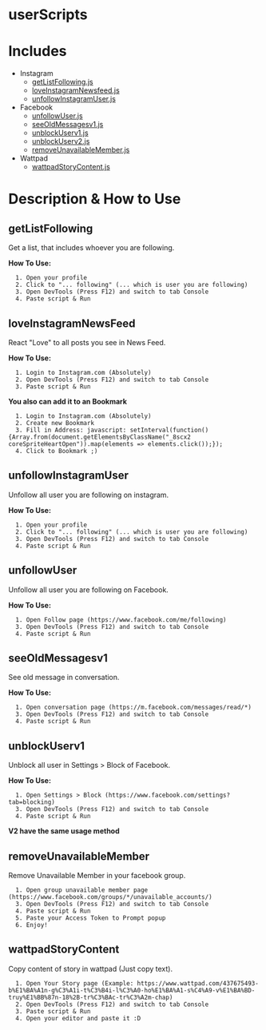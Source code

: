 # userScripts

# Includes
* Instagram
  * [getListFollowing.js](#getlistfollowing)
  * [loveInstagramNewsfeed.js](#loveinstagramnewsfeed)
  * [unfollowInstagramUser.js](#unfollowinstagramuser)
* Facebook
  * [unfollowUser.js](#unfollowuser)
  * [seeOldMessagesv1.js](#seeoldmessagesv1)
  * [unblockUserv1.js](#unblockuserv1)
  * [unblockUserv2.js](#unblockuserv1)
  * [removeUnavailableMember.js](#removeunavailablemember)
* Wattpad
  * [wattpadStoryContent.js](#wattpadStoryContent)
  
# Description & How to Use

## getListFollowing

Get a list, that includes whoever you are following.

**How To Use:**
```objc
  1. Open your profile
  2. Click to "... following" (... which is user you are following)
  3. Open DevTools (Press F12) and switch to tab Console
  4. Paste script & Run
```

## loveInstagramNewsFeed

React "Love" to all posts you see in News Feed.

**How To Use:**
```objc
  1. Login to Instagram.com (Absolutely)
  2. Open DevTools (Press F12) and switch to tab Console
  3. Paste script & Run
```
**You also can add it to an Bookmark**
```obc
  1. Login to Instagram.com (Absolutely)
  2. Create new Bookmark
  3. Fill in Address: javascript: setInterval(function() {Array.from(document.getElementsByClassName("_8scx2 coreSpriteHeartOpen")).map(elements => elements.click());});
  4. Click to Bookmark ;)
```

## unfollowInstagramUser

Unfollow all user you are following on instagram.

**How To Use:**
```objc
  1. Open your profile
  2. Click to "... following" (... which is user you are following)
  3. Open DevTools (Press F12) and switch to tab Console
  4. Paste script & Run
```

## unfollowUser

Unfollow all user you are following on Facebook.

**How To Use:**
```objc
  1. Open Follow page (https://www.facebook.com/me/following)
  3. Open DevTools (Press F12) and switch to tab Console
  4. Paste script & Run
```

## seeOldMessagesv1

See old message in conversation.

**How To Use:**
```objc
  1. Open conversation page (https://m.facebook.com/messages/read/*)
  3. Open DevTools (Press F12) and switch to tab Console
  4. Paste script & Run
```

## unblockUserv1

Unblock all user in Settings > Block of Facebook.

**How To Use:**
```objc
  1. Open Settings > Block (https://www.facebook.com/settings?tab=blocking)
  3. Open DevTools (Press F12) and switch to tab Console
  4. Paste script & Run
```

**V2 have the same usage method**

## removeUnavailableMember

Remove Unavailable Member in your facebook group.
```objc
  1. Open group unavailable member page (https://www.facebook.com/groups/*/unavailable_accounts/)
  3. Open DevTools (Press F12) and switch to tab Console
  4. Paste script & Run
  5. Paste your Access Token to Prompt popup
  6. Enjoy!
```
## wattpadStoryContent

Copy content of story in wattpad (Just copy text).
```objc
  1. Open Your Story page (Example: https://www.wattpad.com/437675493-b%E1%BA%A1n-g%C3%A1i-t%C3%B4i-l%C3%A0-ho%E1%BA%A1-s%C4%A9-v%E1%BA%BD-truy%E1%BB%87n-18%2B-tr%C3%BAc-tr%C3%A2m-chap)
  2. Open DevTools (Press F12) and switch to tab Console
  3. Paste script & Run
  4. Open your editor and paste it :D
```
